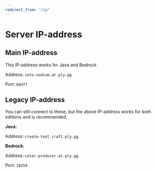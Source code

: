 ```yaml
---
redirect_from: "/ip"
---
```


# Server IP-address
## Main IP-address

This IP-address works for Java and Bedrock

Address: `into-sodium.at.ply.gg`

Port: `60477`


## Legacy IP-address
You can still connect to these, but the above IP-address works for both editions and is recommended.

__Java:__

Address: `create-text.craft.ply.gg`

__Bedrock:__

Address: `color-producer.at.ply.gg`

Port: `19259`
